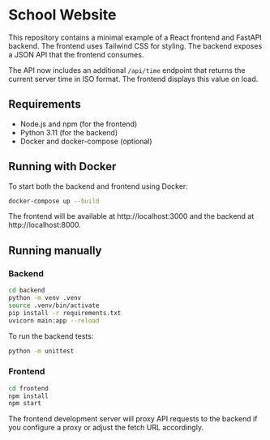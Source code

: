 # School Website

This repository contains a minimal example of a React frontend and FastAPI backend.
The frontend uses Tailwind CSS for styling. The backend exposes a JSON API
that the frontend consumes.

The API now includes an additional `/api/time` endpoint that returns the
current server time in ISO format. The frontend displays this value on load.

## Requirements
- Node.js and npm (for the frontend)
- Python 3.11 (for the backend)
- Docker and docker-compose (optional)

## Running with Docker
To start both the backend and frontend using Docker:

```bash
docker-compose up --build
```

The frontend will be available at http://localhost:3000 and the backend at
http://localhost:8000.

## Running manually

### Backend
```bash
cd backend
python -m venv .venv
source .venv/bin/activate
pip install -r requirements.txt
uvicorn main:app --reload
```

To run the backend tests:

```bash
python -m unittest
```

### Frontend
```bash
cd frontend
npm install
npm start
```

The frontend development server will proxy API requests to the backend if you
configure a proxy or adjust the fetch URL accordingly.
